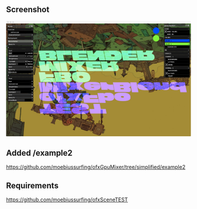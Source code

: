 
## Screenshot
![Alt text](/screenshot.jpeg?raw=true "example2")

## Added /example2
https://github.com/moebiussurfing/ofxGpuMixer/tree/simplified/example2

## Requirements
https://github.com/moebiussurfing/ofxSceneTEST
